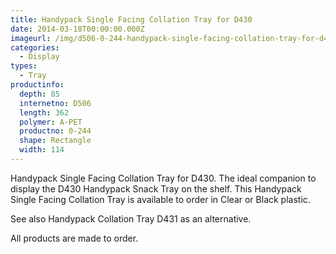 ```yaml
---
title: Handypack Single Facing Collation Tray for D430
date: 2014-03-18T00:00:00.000Z
imageurl: /img/d506-0-244-handypack-single-facing-collation-tray-for-d430.png
categories:
  - Display
types:
  - Tray
productinfo:
  depth: 85
  internetno: D506
  length: 362
  polymer: A-PET
  productno: 0-244
  shape: Rectangle
  width: 114
---
```

Handypack Single Facing Collation Tray for D430. The ideal companion to display the D430 Handypack Snack Tray on the shelf. This Handypack Single Facing Collation Tray is available to order in Clear or Black plastic.

See also Handypack Collation Tray D431 as an alternative.

All products are made to order.
